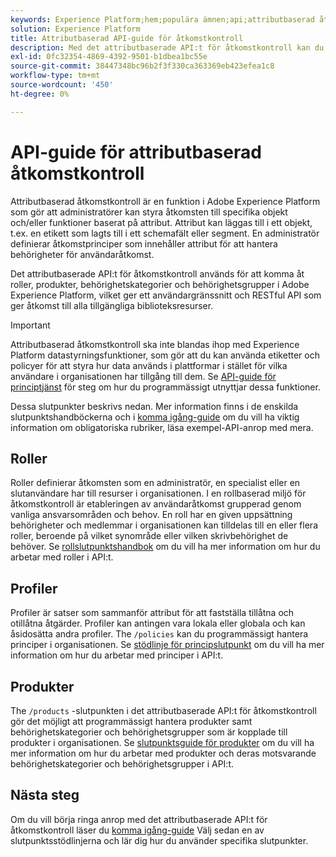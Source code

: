 ```yaml
---
keywords: Experience Platform;hem;populära ämnen;api;attributbaserad åtkomstkontroll;Attributbaserad åtkomstkontroll
solution: Experience Platform
title: Attributbaserad API-guide för åtkomstkontroll
description: Med det attributbaserade API:t för åtkomstkontroll kan du programmässigt hantera roller och åtkomstprinciper i Adobe Experience Platform. Följ den här vägledningen när du vill lära dig hur du utför nyckelåtgärder med API:t.
exl-id: 0fc32354-4869-4392-9501-b1dbea1bc55e
source-git-commit: 38447348bc96b2f3f330ca363369eb423efea1c8
workflow-type: tm+mt
source-wordcount: '450'
ht-degree: 0%

---
```


# API-guide för attributbaserad åtkomstkontroll

Attributbaserad åtkomstkontroll är en funktion i Adobe Experience Platform som gör att administratörer kan styra åtkomsten till specifika objekt och/eller funktioner baserat på attribut. Attribut kan läggas till i ett objekt, t.ex. en etikett som lagts till i ett schemafält eller segment. En administratör definierar åtkomstprinciper som innehåller attribut för att hantera behörigheter för användaråtkomst.

Det attributbaserade API:t för åtkomstkontroll används för att komma åt roller, produkter, behörighetskategorier och behörighetsgrupper i Adobe Experience Platform, vilket ger ett användargränssnitt och RESTful API som ger åtkomst till alla tillgängliga biblioteksresurser.

>[!IMPORTANT]
>
>Attributbaserad åtkomstkontroll ska inte blandas ihop med Experience Platform datastyrningsfunktioner, som gör att du kan använda etiketter och policyer för att styra hur data används i plattformar i stället för vilka användare i organisationen har tillgång till dem. Se [API-guide för principtjänst](../../../data-governance/api/overview.md) för steg om hur du programmässigt utnyttjar dessa funktioner.

Dessa slutpunkter beskrivs nedan. Mer information finns i de enskilda slutpunktshandböckerna och i [komma igång-guide](./getting-started.md) om du vill ha viktig information om obligatoriska rubriker, läsa exempel-API-anrop med mera.

## Roller

Roller definierar åtkomsten som en administratör, en specialist eller en slutanvändare har till resurser i organisationen. I en rollbaserad miljö för åtkomstkontroll är etableringen av användaråtkomst grupperad genom vanliga ansvarsområden och behov. En roll har en given uppsättning behörigheter och medlemmar i organisationen kan tilldelas till en eller flera roller, beroende på vilket synområde eller vilken skrivbehörighet de behöver. Se [rollslutpunktshandbok](./roles.md) om du vill ha mer information om hur du arbetar med roller i API:t.

## Profiler

Profiler är satser som sammanför attribut för att fastställa tillåtna och otillåtna åtgärder. Profiler kan antingen vara lokala eller globala och kan åsidosätta andra profiler. The `/policies` kan du programmässigt hantera principer i organisationen. Se [stödlinje för principslutpunkt](./policies.md) om du vill ha mer information om hur du arbetar med principer i API:t.

## Produkter

The `/products` -slutpunkten i det attributbaserade API:t för åtkomstkontroll gör det möjligt att programmässigt hantera produkter samt behörighetskategorier och behörighetsgrupper som är kopplade till produkter i organisationen. Se [slutpunktsguide för produkter](./products.md) om du vill ha mer information om hur du arbetar med produkter och deras motsvarande behörighetskategorier och behörighetsgrupper i API:t.

## Nästa steg

Om du vill börja ringa anrop med det attributbaserade API:t för åtkomstkontroll läser du [komma igång-guide](./getting-started.md) Välj sedan en av slutpunktsstödlinjerna och lär dig hur du använder specifika slutpunkter.

